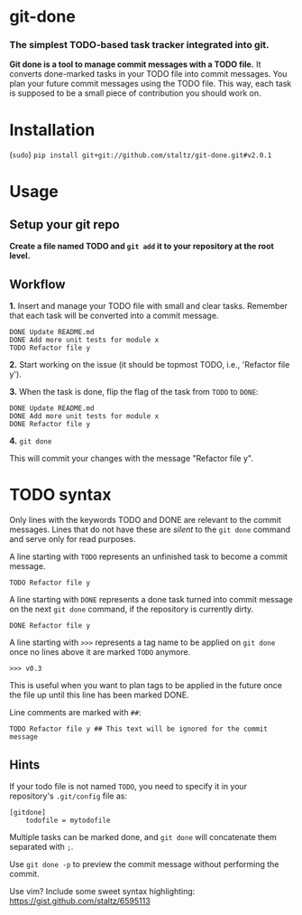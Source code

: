 git-done
========

### The simplest TODO-based task tracker integrated into git.

**Git done is a tool to manage commit messages with a TODO file.** It converts done-marked tasks in your TODO file into commit messages. You plan your future commit messages using the TODO file. This way, each task is supposed to be a small piece of contribution you should work on.

Installation
============

(`sudo`) ```pip install git+git://github.com/staltz/git-done.git#v2.0.1```

Usage
=====

Setup your git repo
-------------------

**Create a file named TODO and `git add` it to your repository at the root level.**

Workflow
--------

**1.** Insert and manage your TODO file with small and clear tasks. Remember that each task will be converted into
a commit message.

```
DONE Update README.md
DONE Add more unit tests for module x
TODO Refactor file y
```

**2.** Start working on the issue (it should be topmost TODO, i.e., 'Refactor file y').

**3.** When the task is done, flip the flag of the task from `TODO` to `DONE`:

```
DONE Update README.md
DONE Add more unit tests for module x
DONE Refactor file y
```

**4.** ```git done```

This will commit your changes with the message "Refactor file y".

TODO syntax
===========

Only lines with the keywords TODO and DONE are relevant to the commit messages.
Lines that do not have these are *silent* to the ```git done``` command and serve only for read purposes.

A line starting with `TODO` represents an unfinished task to become a commit message.

```TODO Refactor file y```

A line starting with `DONE` represents a done task turned into commit message on the next `git done` command, if the repository is currently dirty.

```DONE Refactor file y```

A line starting with `>>>` represents a tag name to be applied on `git done` once no lines above it are marked `TODO` anymore.

```>>> v0.3```

This is useful when you want to plan tags to be applied in the future once the file up until this line has been marked DONE.

Line comments are marked with ```##```:

```TODO Refactor file y ## This text will be ignored for the commit message```

Hints
----

If your todo file is not named `TODO`, you need to specify it in your repository's `.git/config` file as:

```
[gitdone]
    todofile = mytodofile
```

Multiple tasks can be marked done, and ```git done``` will concatenate them separated with `;`.

Use ```git done -p``` to preview the commit message without performing the commit.

Use vim? Include some sweet syntax highlighting: https://gist.github.com/staltz/6595113
